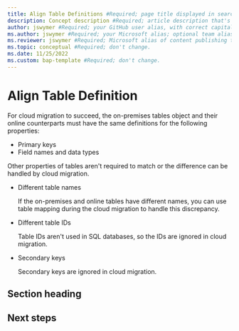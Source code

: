 ```yaml
---
title: Align Table Definitions #Required; page title displayed in search results. Don't enclose in quotation marks.
description: Concept description #Required; article description that's displayed in search results. Don't enclose in quotation marks. Do end with a period.
author: jswymer #Required; your GitHub user alias, with correct capitalization.
ms.author: jswymer #Required; your Microsoft alias; optional team alias.
ms.reviewer: jswymer #Required; Microsoft alias of content publishing team member.
ms.topic: conceptual #Required; don't change.
ms.date: 11/25/2022
ms.custom: bap-template #Required; don't change.
---
```


# Align Table Definition

For cloud migration to succeed, the on-premises tables object and their online counterparts must have the same definitions for the following properties: 

- Primary keys
- Field names and data types

Other properties of tables aren't required to match or the difference can be handled by cloud migration.

- Different table names

  If the on-premises and online tables have different names, you can use table mapping during the cloud migration to handle this discrepancy. 
- Different table IDs
  
  Table IDs aren't used in SQL databases, so the IDs are ignored in cloud migration.

- Secondary keys

  Secondary keys are ignored in cloud migration.

## Section heading

<!--add your content here-->

<!--Next steps - Required. Provide at least one next step and no more than three. Include some context so the customer can determine why they would click the link.-->
## Next steps

<!--Remove all the comments in this template before you sign-off or merge to the main branch.-->
